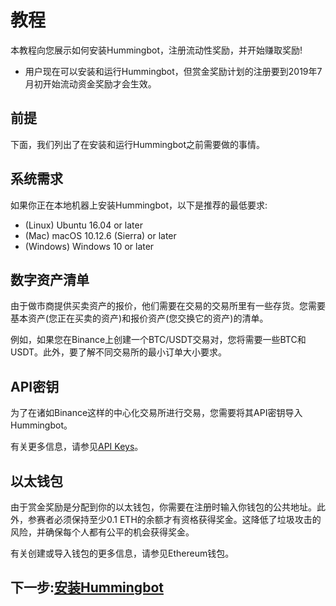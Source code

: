 
# 教程

本教程向您展示如何安装Hummingbot，注册流动性奖励，并开始赚取奖励!

- 用户现在可以安装和运行Hummingbot，但赏金奖励计划的注册要到2019年7月初开始流动资金奖励才会生效。

## 前提

下面，我们列出了在安装和运行Hummingbot之前需要做的事情。

## 系统需求

如果你正在本地机器上安装Hummingbot，以下是推荐的最低要求:

- (Linux) Ubuntu 16.04 or later
- (Mac) macOS 10.12.6 (Sierra) or later
- (Windows) Windows 10 or later

## 数字资产清单

由于做市商提供买卖资产的报价，他们需要在交易的交易所里有一些存货。您需要基本资产(您正在买卖的资产)和报价资产(您交换它的资产)的清单。

例如，如果您在Binance上创建一个BTC/USDT交易对，您将需要一些BTC和USDT。此外，要了解不同交易所的最小订单大小要求。

## API密钥

为了在诸如Binance这样的中心化交易所进行交易，您需要将其API密钥导入Hummingbot。

有关更多信息，请参见[API Keys](https://docs.hummingbot.io/installation/api-keys)。

## 以太钱包

由于赏金奖励是分配到你的以太钱包，你需要在注册时输入你钱包的公共地址。此外，参赛者必须保持至少0.1 ETH的余额才有资格获得奖金。这降低了垃圾攻击的风险，并确保每个人都有公平的机会获得奖金。

有关创建或导入钱包的更多信息，请参见Ethereum钱包。

## 下一步:[安装Hummingbot](https://docs.hummingbot.io/bounties/tutorial/install)

